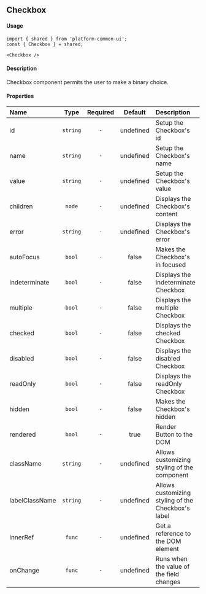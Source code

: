 ## Checkbox
#### Usage
```JSX
import { shared } from 'platform-common-ui';
const { Checkbox } = shared;
```
```JSX
<Checkbox />
```

#### Description
Checkbox component permits the user to make a binary choice.

#### Properties
Name                  | Type               | Required | Default     | Description       
:---------------------| :----------:       | :------: | :-----:     | :-----------
id                    | `string`           | `-`      | undefined   | Setup the Checkbox's id
name                  | `string`           | `-`      | undefined   | Setup the Checkbox's name
value                 | `string`           | `-`      | undefined   | Setup the Checkbox's value
children              | `node`             | `-`      | undefined   | Displays the Checkbox's content
error                 | `string`           | `-`      | undefined   | Displays the Checkbox's error
autoFocus             | `bool`             | `-`      | false       | Makes the Checkbox's in focused
indeterminate         | `bool`             | `-`      | false       | Displays the indeterminate Checkbox 
multiple              | `bool`             | `-`      | false       | Displays the multiple Checkbox 
checked               | `bool`             | `-`      | false       | Displays the checked Checkbox 
disabled              | `bool`             | `-`      | false       | Displays the disabled Checkbox 
readOnly              | `bool`             | `-`      | false       | Displays the readOnly Checkbox 
hidden                | `bool`             | `-`      | false       | Makes the Checkbox's hidden
rendered              | `bool`             | `-`      | true        | Render Button to the DOM
className             | `string`           | `-`      | undefined   | Allows customizing styling of the component
labelClassName        | `string`           | `-`      | undefined   | Allows customizing styling of the Checkbox's label
innerRef              | `func`             | `-`      | undefined   | Get a reference to the DOM element
onChange              | `func`             | `-`      | undefined   | Runs when the value of the field changes


